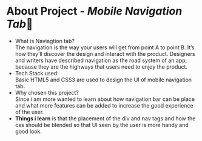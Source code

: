 # About Project - *Mobile Navigation Tab*📱
- What is Naviagtion tab?  
The navigation is the way your users will get from point A to point B. It’s how they’ll discover the design and interact with the product. Designers and writers have described navigation as the road system of an app, because they are the highways that users need to enjoy the product.
- Tech Stack used:  
Basic HTML5 and CSS3 are used to design the UI of mobile navigation tab.  
- Why chosen this project?  
Since i am more wanted to learn about how navigation bar can be place and what more features can be added to increase the good experience of the user.
- **Things i learn** is that the placement of the div and nav tags and how the css should be blended so that UI seen by the user is more handy and good look.
